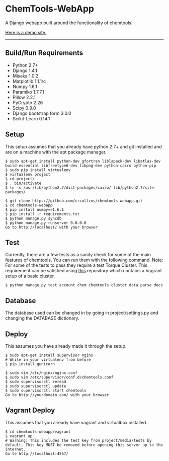 ChemTools-WebApp
================
A Django webapp built around the functionality of chemtools.

[Here is a demo site.](http://gauss.crcollins.com/)


_______________________________________________________________________
Build/Run Requirements
----------------------

- Python 2.7+
- Django 1.4.1
- Misaka 1.0.2
- Matplotlib 1.1.1rc
- Numpy 1.6.1
- Paramiko 1.7.7.1
- Pillow 2.2.1
- PyCrypto 2.26
- Scipy 0.9.0
- Django bootstrap form 3.0.0
- Scikit-Learn 0.14.1



Setup
-----

This setup assumes that you already have python 2.7+ and git installed and are on a machine with the apt package manager.

    $ sudo apt-get install python-dev gfortran liblapack-dev libatlas-dev build-essential libfreetype6-dev libpng-dev python-cairo python-pip
    $ sudo pip install virtualenv
    $ virtualenv project
    $ cd project/
    $ . bin/activate
    $ ln -s /usr/lib/python2.7/dist-packages/cairo/ lib/python2.7/site-packages/

    $ git clone https://github.com/crcollins/chemtools-webapp.git
    $ cd chemtools-webapp
    $ pip install numpy==1.6.1
    $ pip install -r requirements.txt
    $ python manage.py syncdb
    $ python manage.py runserver 0.0.0.0
    Go to http://localhost/ with your browser

Test
----

Currently, there are a few tests as a sanity check for some of the main features of chemtools. You can run them with the following command. Note: For some of the tests to pass they require a test Torque Cluster. This requirement can be satisfied using [this](https://github.com/crcollins/torquecluster) repository which contains a Vagrant setup of a basic cluster.

    $ python manage.py test account chem chemtools cluster data parse docs

Database
--------

The database used can be changed in by going in project/settings.py and changing the DATABASE dictionary.


Deploy
------

This assumes you have already made it through the setup.

    $ sudo apt-get install supervisor nginx
    # While in your virtualenv from before
    $ pip install gunicorn

    $ sudo vim /etc/nginx/nginx.conf
    $ sudo vim /etc/supervisor/conf.d/chemtools.conf
    $ sudo supervisorctl reread
    $ sudo supervisorctl update
    $ sudo supervisorctl start chemtools
    Go to http://yourdomain.com/ with your browser


Vagrant Deploy
--------------

This assumes that you already have vagrant and virtualbox installed.

    $ cd chemtools-webapp/vagrant
    $ vagrant up
    # Warning: This includes the test key from project/media/tests by default. This key MUST be removed before opening this server up to the internet.
    Go to http://localhost:4567/


